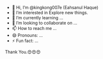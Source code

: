 - 👋 Hi, I’m @kingkong007e (Eahsanul Haque)
- 👀 I’m interested in Explore new things.
- 🌱 I’m currently learning ...
- 💞️ I’m looking to collaborate on ...
- 📫 How to reach me ...
- 😄 Pronouns: ...
- ⚡ Fun fact: ...

<!---
kingkong007e/kingkong007e is a ✨ special ✨ repository because its `README.md` (this file) appears on your GitHub profile.
You can click the Preview link to take a look at your changes.
--->
Thank You.😍😍😍

